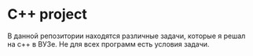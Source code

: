 # C++ project
В данной репозитории находятся различные задачи, которые я решал на c++ в ВУЗе. Не для всех программ есть условия задачи.

